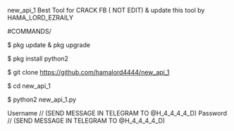 new_api_1
Best Tool for CRACK FB ( NOT EDIT) & update this tool by HAMA_LORD_EZRAILY

#COMMANDS/

$ pkg update & pkg upgrade

$ pkg install python2

$ git clone https://github.com/hamalord4444/new_api_1

$ cd new_api_1

$ python2 new_api_1.py

Username // (SEND MESSAGE IN TELEGRAM TO @H_4_4_4_4_D) Password // (SEND MESSAGE IN TELEGRAM TO @H_4_4_4_4_D)
